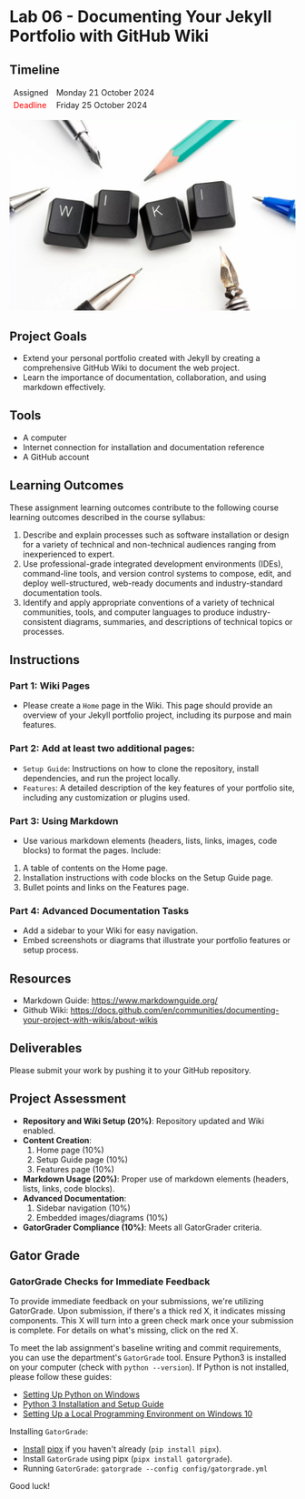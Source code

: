 
# Lab 06 - Documenting Your Jekyll Portfolio with GitHub Wiki

## Timeline
<table>
  <thead>
      <td style="text-align:left;">Assigned</td>
      <td style="text-align:left;">Monday 21 October 2024</td>
  </thead>
  <tfoot>
      <td style="text-align:left; color: red;">Deadline</td>
      <td style="text-align:left;">Friday 25 October 2024</td>
  </tfoot>
</table>

![Lab 6 Assignment](https://github.com/allegheny-college-cmpsc-104-Fall-2024/lab06/blob/main/graphics/wiki.png)

## Project Goals
- Extend your personal portfolio created with Jekyll by creating a comprehensive GitHub Wiki to document the web project.
- Learn the importance of documentation, collaboration, and using markdown effectively.

## Tools
- A computer
- Internet connection for installation and documentation reference
- A GitHub account

## Learning Outcomes
These assignment learning outcomes contribute to the following course learning outcomes described in the course syllabus:

1. Describe and explain processes such as software installation or design for a variety of technical and non-technical audiences ranging from inexperienced to expert.
2. Use professional-grade integrated development environments (IDEs), command-line tools, and version control systems to compose, edit, and deploy well-structured, web-ready documents and industry-standard documentation tools.
4. Identify and apply appropriate conventions of a variety of technical communities, tools, and computer languages to produce industry-consistent diagrams, summaries, and descriptions of technical topics or processes.

## Instructions

### Part 1: Wiki Pages
- Please create a `Home` page in the Wiki. This page should provide an overview of your Jekyll portfolio project, including its purpose and main features.

### Part 2: Add at least two additional pages:
- `Setup Guide`: Instructions on how to clone the repository, install dependencies, and run the project locally.
- `Features`: A detailed description of the key features of your portfolio site, including any customization or plugins used.

### Part 3: Using Markdown
- Use various markdown elements (headers, lists, links, images, code blocks) to format the pages. Include:
1. A table of contents on the Home page.
2. Installation instructions with code blocks on the Setup Guide page.
3. Bullet points and links on the Features page.

### Part 4: Advanced Documentation Tasks
- Add a sidebar to your Wiki for easy navigation.
- Embed screenshots or diagrams that illustrate your portfolio features or setup process.

## Resources
- Markdown Guide: https://www.markdownguide.org/
- Github Wiki: https://docs.github.com/en/communities/documenting-your-project-with-wikis/about-wikis

## Deliverables
Please submit your work by pushing it to your GitHub repository.

## Project Assessment
- **Repository and Wiki Setup (20%)**: Repository updated and Wiki enabled.
- **Content Creation**: 
    1. Home page (10%)
    2. Setup Guide page (10%)
    3. Features page (10%)
- **Markdown Usage (20%)**: Proper use of markdown elements (headers, lists, links, code blocks).
- **Advanced Documentation**:
    1. Sidebar navigation (10%)
    2. Embedded images/diagrams (10%)
- **GatorGrader Compliance (10%)**: Meets all GatorGrader criteria.

## Gator Grade
### GatorGrade Checks for Immediate Feedback

To provide immediate feedback on your submissions, we're utilizing GatorGrade. Upon submission, if there's a thick red X, it indicates missing components. This X will turn into a green check mark once your submission is complete. For details on what's missing, click on the red X.

To meet the lab assignment's baseline writing and commit requirements, you can use the department's `GatorGrade` tool. Ensure Python3 is installed on your computer (check with `python --version`). If Python is not installed, please follow these guides:

- [Setting Up Python on Windows](https://realpython.com/lessons/python-windows-setup/)
- [Python 3 Installation and Setup Guide](https://realpython.com/installing-python/)
- [Setting Up a Local Programming Environment on Windows 10](https://www.digitalocean.com/community/tutorials/how-to-install-python-3-and-set-up-a-local-programming-environment-on-windows-10)

Installing `GatorGrade`:

- [Install](https://pipx.pypa.io/stable/) [pipx](https://pipx.pypa.io/stable/) if you haven't already (`pip install pipx`).
- Install `GatorGrade` using pipx (`pipx install gatorgrade`).
- Running `GatorGrade`:
 `gatorgrade --config config/gatorgrade.yml`

Good luck!
